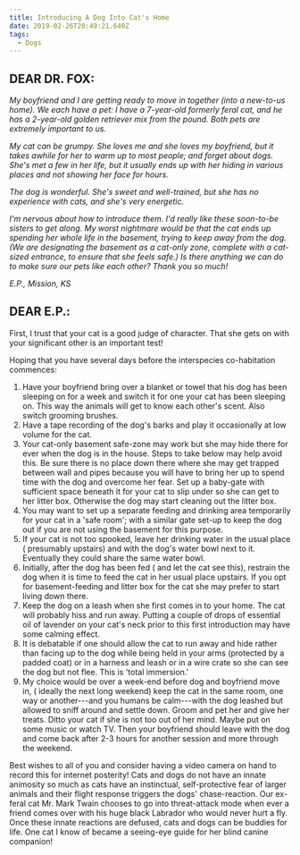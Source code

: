 ```yaml
---
title: Introducing A Dog Into Cat's Home
date: 2019-02-26T20:49:21.640Z
tags:
  - Dogs
---
```

## DEAR DR. FOX:

_My boyfriend and I are getting ready to move in together (into a new-to-us home). We each have a pet: I have a 7-year-old formerly feral cat, and he has a 2-year-old golden retriever mix from the pound. Both pets are extremely important to us._

_My cat can be grumpy. She loves me and she loves my boyfriend, but it takes awhile for her to warm up to most people; and forget about dogs. She's met a few in her life, but it usually ends up with her hiding in various places and not showing her face for hours._

_The dog is wonderful. She's sweet and well-trained, but she has no experience with cats, and she's very energetic._

_I'm nervous about how to introduce them. I'd really like these soon-to-be sisters to get along. My worst nightmare would be that the cat ends up spending her whole life in the basement, trying to keep away from the dog. (We are designating the basement as a cat-only zone, complete with a cat-sized entrance, to ensure that she feels safe.) Is there anything we can do to make sure our pets like each other? Thank you so much!_

_E.P., Mission, KS_ 

## DEAR E.P.:

First, I trust that your cat is a good judge of character. That she gets on with your significant other is an important test!

Hoping that you have several days before the interspecies co-habitation commences:

1. Have your boyfriend bring over a blanket or towel that his dog has been sleeping on for a week and switch it for one your cat has been sleeping on. This way the animals will get to know each other's scent. Also switch grooming brushes.
2. Have a tape recording of the dog's barks and play it occasionally at low volume for the cat.
3. Your cat-only basement safe-zone may work but she may hide there for ever when the dog is in the house. Steps to take below may help avoid this. Be sure there is no place down there where she may get trapped between wall and pipes because you will have to bring her up to spend time with the dog and overcome her fear. Set up a baby-gate with sufficient space beneath it for your cat to slip under so she can get to her litter box. Otherwise the dog may start cleaning out the litter box.
4. You may want to set up a separate feeding and drinking area temporarily for your cat in a 'safe room'; with a similar gate set-up to keep the dog out if you are not using the basement for this purpose.
5. If your cat is not too spooked, leave her drinking water in the usual place ( presumably upstairs) and with the dog's water bowl next to it. Eventually they could share the same water bowl.
6. Initially, after the dog has been fed ( and let the cat see this), restrain the dog when it is time to feed the cat in her usual place upstairs. If you opt for basement-feeding and litter box for the cat she may prefer to start living down there.
7. Keep the dog on a leash when she first comes in to your home. The cat will probably hiss and run away. Putting a couple of drops of essential oil of lavender on your cat's neck prior to this first introduction may have some calming effect.
8. It is debatable if one should allow the cat to run away and hide rather than facing up to the dog while being held in your arms (protected by a padded coat) or in a harness and leash or in a wire crate so she can see the dog but not flee. This is 'total immersion.'
9. My choice would be over a week-end before dog and boyfriend move in, ( ideally the next long weekend) keep the cat in the same room, one way or another---and you humans be calm---with the dog leashed but allowed to sniff around and settle down. Groom and pet her and give her treats. Ditto your cat if she is not too out of her mind. Maybe put on some music or watch TV. Then your boyfriend should leave with the dog and come back after 2-3 hours for another session and more through the weekend.

Best wishes to all of you and consider having a video camera on hand to record this for internet posterity! Cats and dogs do not have an innate animosity so much as cats have an instinctual, self-protective fear of larger animals and their flight response triggers the dogs' chase-reaction. Our ex-feral cat Mr. Mark Twain chooses to go into threat-attack mode when ever a friend comes over with his huge black Labrador who would never hurt a fly. Once these innate reactions are defused, cats and dogs can be buddies for life. One cat I know of became a seeing-eye guide for her blind canine companion!
